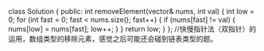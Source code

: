 class Solution {
public:
    int removeElement(vector<int>& nums, int val) {
        int low = 0;
        for (int fast = 0; fast < nums.size(); fast++) {
            if (nums[fast] != val) {
                nums[low] = nums[fast];
                low++;
            }
        }
    return low;
    }
};
//快慢指针法（双指针）的运用，数组类型的移除元素，感觉之后可能还会碰到链表类型的题。
